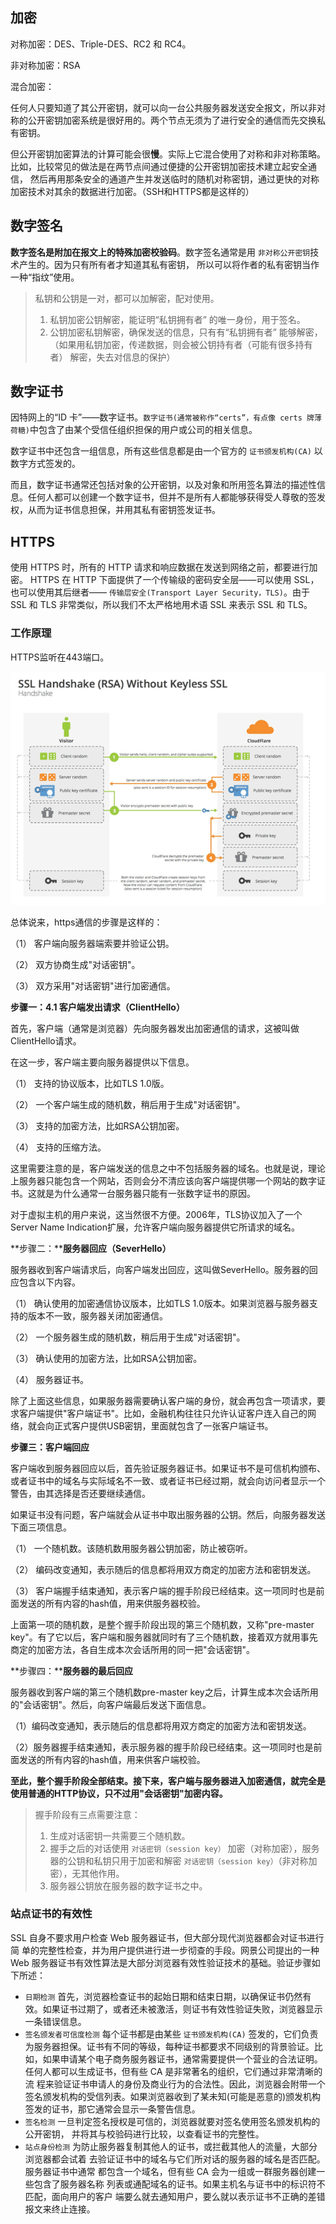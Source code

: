 ## 加密

对称加密：DES、Triple-DES、RC2 和 RC4。

非对称加密：RSA

混合加密：

任何人只要知道了其公开密钥，就可以向一台公共服务器发送安全报文，所以非对称的公开密钥加密系统是很好用的。两个节点无须为了进行安全的通信而先交换私有密钥。

但公开密钥加密算法的计算可能会很**慢**。实际上它混合使用了对称和非对称策略。 比如，比较常见的做法是在两节点间通过便捷的公开密钥加密技术建立起安全通信， 然后再用那条安全的通道产生并发送临时的随机对称密钥，通过更快的对称加密技术对其余的数据进行加密。（SSH和HTTPS都是这样的）

## 数字签名

**数字签名是附加在报文上的特殊加密校验码**。数字签名通常是用 `非对称公开密钥`技术产生的。因为只有所有者才知道其私有密钥， 所以可以将作者的私有密钥当作一种“指纹”使用。



>  私钥和公钥是一对，都可以加解密，配对使用。
>
> 1. 私钥加密公钥解密，能证明“私钥拥有者” 的唯一身份，用于签名。
> 2. 公钥加密私钥解密，确保发送的信息，只有有“私钥拥有者” 能够解密，（如果用私钥加密，传递数据，则会被公钥持有者（可能有很多持有者） 解密，失去对信息的保护）



## 数字证书

因特网上的“ID 卡”——数字证书。`数字证书(通常被称作“certs”，有点像 certs 牌薄荷糖)`中包含了由某个受信任组织担保的用户或公司的相关信息。

数字证书中还包含一组信息，所有这些信息都是由一个官方的 `证书颁发机构(CA)` 以数字方式签发的。

而且，数字证书通常还包括对象的公开密钥，以及对象和所用签名算法的描述性信息。任何人都可以创建一个数字证书，但并不是所有人都能够获得受人尊敬的签发 权，从而为证书信息担保，并用其私有密钥签发证书。



## HTTPS

使用 HTTPS 时，所有的 HTTP 请求和响应数据在发送到网络之前，都要进行加密。 HTTPS 在 HTTP 下面提供了一个传输级的密码安全层——可以使用 SSL，也可以使用其后继者—— `传输层安全(Transport Layer Security，TLS)`。由于 SSL 和 TLS 非常类似，所以我们不太严格地用术语 SSL 来表示 SSL 和 TLS。

### 工作原理

HTTPS监听在443端口。

![Https](img/HTTPS.png)

总体说来，https通信的步骤是这样的：

（1） 客户端向服务器端索要并验证公钥。

（2） 双方协商生成"对话密钥"。

（3） 双方采用"对话密钥"进行加密通信。



**步骤一：4.1 客户端发出请求（ClientHello）**

首先，客户端（通常是浏览器）先向服务器发出加密通信的请求，这被叫做ClientHello请求。

在这一步，客户端主要向服务器提供以下信息。

（1） 支持的协议版本，比如TLS 1.0版。

（2） 一个客户端生成的随机数，稍后用于生成"对话密钥"。

（3） 支持的加密方法，比如RSA公钥加密。

（4） 支持的压缩方法。

这里需要注意的是，客户端发送的信息之中不包括服务器的域名。也就是说，理论上服务器只能包含一个网站，否则会分不清应该向客户端提供哪一个网站的数字证书。这就是为什么通常一台服务器只能有一张数字证书的原因。

对于虚拟主机的用户来说，这当然很不方便。2006年，TLS协议加入了一个Server Name Indication扩展，允许客户端向服务器提供它所请求的域名。

**步骤二：****服务器回应（SeverHello）**

服务器收到客户端请求后，向客户端发出回应，这叫做SeverHello。服务器的回应包含以下内容。

（1） 确认使用的加密通信协议版本，比如TLS 1.0版本。如果浏览器与服务器支持的版本不一致，服务器关闭加密通信。

（2） 一个服务器生成的随机数，稍后用于生成"对话密钥"。

（3） 确认使用的加密方法，比如RSA公钥加密。

（4） 服务器证书。

除了上面这些信息，如果服务器需要确认客户端的身份，就会再包含一项请求，要求客户端提供"客户端证书"。比如，金融机构往往只允许认证客户连入自己的网络，就会向正式客户提供USB密钥，里面就包含了一张客户端证书。

**步骤三：客户端回应**

客户端收到服务器回应以后，首先验证服务器证书。如果证书不是可信机构颁布、或者证书中的域名与实际域名不一致、或者证书已经过期，就会向访问者显示一个警告，由其选择是否还要继续通信。

如果证书没有问题，客户端就会从证书中取出服务器的公钥。然后，向服务器发送下面三项信息。

（1） 一个随机数。该随机数用服务器公钥加密，防止被窃听。

（2） 编码改变通知，表示随后的信息都将用双方商定的加密方法和密钥发送。

（3） 客户端握手结束通知，表示客户端的握手阶段已经结束。这一项同时也是前面发送的所有内容的hash值，用来供服务器校验。

上面第一项的随机数，是整个握手阶段出现的第三个随机数，又称"pre-master key"。有了它以后，客户端和服务器就同时有了三个随机数，接着双方就用事先商定的加密方法，各自生成本次会话所用的同一把"会话密钥"。

**步骤四：****服务器的最后回应**

服务器收到客户端的第三个随机数pre-master key之后，计算生成本次会话所用的"会话密钥"。然后，向客户端最后发送下面信息。

（1）编码改变通知，表示随后的信息都将用双方商定的加密方法和密钥发送。

（2）服务器握手结束通知，表示服务器的握手阶段已经结束。这一项同时也是前面发送的所有内容的hash值，用来供客户端校验。

**至此，整个握手阶段全部结束。接下来，客户端与服务器进入加密通信，就完全是使用普通的HTTP协议，只不过用"会话密钥"加密内容。**

> 握手阶段有三点需要注意：
>
> 1. 生成对话密钥一共需要三个随机数。
> 2. 握手之后的对话使用 `对话密钥（session key）` 加密（对称加密），服务器的公钥和私钥只用于加密和解密 `对话密钥（session key）`（非对称加密），无其他作用。
> 3. 服务器公钥放在服务器的数字证书之中。

### 站点证书的有效性

SSL 自身不要求用户检查 Web 服务器证书，但大部分现代浏览器都会对证书进行简 单的完整性检查，并为用户提供进行进一步彻查的手段。网景公司提出的一种 Web 服务器证书有效性算法是大部分浏览器有效性验证技术的基础。验证步骤如下所述：

- `日期检测` 首先，浏览器检查证书的起始日期和结束日期，以确保证书仍然有效。如果证书过期了，或者还未被激活，则证书有效性验证失败，浏览器显示一条错误信息。
- `签名颁发者可信度检测` 每个证书都是由某些 `证书颁发机构(CA)` 签发的，它们负责为服务器担保。证书有不同的等级，每种证书都要求不同级别的背景验证。比如，如果申请某个电子商务服务器证书，通常需要提供一个营业的合法证明。
  任何人都可以生成证书，但有些 CA 是非常著名的组织，它们通过非常清晰的流 程来验证证书申请人的身份及商业行为的合法性。因此，浏览器会附带一个签名颁发机构的受信列表。如果浏览器收到了某未知(可能是恶意的)颁发机构签发的证书，那它通常会显示一条警告信息。
- `签名检测` 一旦判定签名授权是可信的，浏览器就要对签名使用签名颁发机构的公开密钥， 并将其与校验码进行比较，以查看证书的完整性。
- `站点身份检测` 为防止服务器复制其他人的证书，或拦截其他人的流量，大部分浏览器都会试着 去验证证书中的域名与它们所对话的服务器的域名是否匹配。服务器证书中通常 都包含一个域名，但有些 CA 会为一组或一群服务器创建一些包含了服务器名称 列表或通配域名的证书。如果主机名与证书中的标识符不匹配，面向用户的客户 端要么就去通知用户，要么就以表示证书不正确的差错报文来终止连接。
